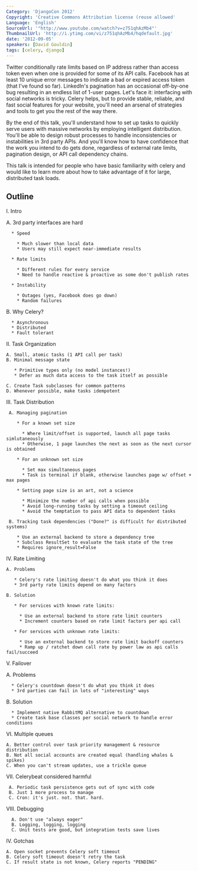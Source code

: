 ```yaml
---
Category: 'DjangoCon 2012'
Copyright: 'Creative Commons Attribution license (reuse allowed'
Language: 'English'
SourceUrl: '"http://www.youtube.com/watch?v=z751qhAzMb4"'
ThumbnailUrl: 'http://i.ytimg.com/vi/z751qhAzMb4/hqdefault.jpg'
date: '2012-09-05'
speakers: [David Gouldin]
tags: [celery, django]
---
```

Twitter conditionally rate limits based on IP address rather than access token
even when one is provided for some of its API calls. Facebook has at least 10
unique error messages to indicate a bad or expired access token (that I've
found so far). LinkedIn's pagination has an occasional off-by-one bug
resulting in an endless list of 1-user pages. Let's face it: interfacing with
social networks is tricky. Celery helps, but to provide stable, reliable, and
fast social features for your website, you'll need an arsenal of strategies
and tools to get you the rest of the way there.

By the end of this talk, you'll understand how to set up tasks to quickly
serve users with massive networks by employing intelligent distribution.
You'll be able to design robust processes to handle inconsistencies or
instabilities in 3rd party APIs. And you'll know how to have confidence that
the work you intend to do gets done, regardless of external rate limits,
pagination design, or API call dependency chains.

This talk is intended for people who have basic familiarity with celery and
would like to learn more about how to take advantage of it for large,
distributed task loads.

## Outline

I. Intro

A. 3rd party interfaces are hard

    
      * Speed
    
        * Much slower than local data
        * Users may still expect near-immediate results
    
      * Rate limits
    
        * Different rules for every service
        * Need to handle reactive & proactive as some don't publish rates
    
      * Instability
    
        * Outages (yes, Facebook does go down)
        * Random failures
    

B. Why Celery?

    
      * Asynchronous
      * Distributed
      * Fault tolerant
    

II. Task Organization

    
    A. Small, atomic tasks (1 API call per task)
    B. Minimal message state
    
       * Primitive types only (no model instances!)
       * Defer as much data access to the task itself as possible
    
    C. Create Task subclasses for common patterns
    D. Whenever possible, make tasks idempotent
    

III. Task Distribution

    
     A. Managing pagination
    
        * For a known set size
    
          * Where limit/offset is supported, launch all page tasks simlutaneously
          * Otherwise, 1 page launches the next as soon as the next cursor is obtained
    
        * For an unknown set size
    
          * Set max simultaneous pages
          * Task is terminal if blank, otherwise launches page w/ offset + max pages
    
        * Setting page size is an art, not a science
    
          * Minimize the number of api calls when possible
          * Avoid long-running tasks by setting a timeout ceiling
          * Avoid the temptation to pass API data to dependent tasks
    
     B. Tracking task dependencies ("Done?" is difficult for distributed systems)
    
        * Use an external backend to store a dependency tree
        * Subclass ResultSet to evaluate the task state of the tree
        * Requires ignore_result=False
    

IV. Rate Limiting

    
    A. Problems
    
       * Celery's rate limiting doesn't do what you think it does
       * 3rd party rate limits depend on many factors
    
    B. Solution
    
       * For services with known rate limits:
    
         * Use an external backend to store rate limit counters
         * Increment counters based on rate limit factors per api call
    
       * For services with unknown rate limits:
    
         * Use an external backend to store rate limit backoff counters
         * Ramp up / ratchet down call rate by power law as api calls fail/succeed
    

V. Failover

A. Problems

    
      * Celery's countdown doesn't do what you think it does
      * 3rd parties can fail in lots of "interesting" ways
    

B. Solution

    
      * Implement native RabbitMQ alternative to countdown
      * Create task base classes per social network to handle error conditions
    

VI. Multiple queues

    
    A. Better control over task priority management & resource distribution
    B. Not all social accounts are created equal (handling whales & spikes)
    C. When you can't stream updates, use a trickle queue
    

VII. Celerybeat considered harmful

    
     A. Periodic task persistence gets out of sync with code
     B. Just 1 more process to manage
     C. Cron: it's just. not. that. hard.
    

VIII. Debugging

    
      A. Don't use "always eager"
      B. Logging, logging, logging
      C. Unit tests are good, but integration tests save lives
    

IV. Gotchas

    
    A. Open socket prevents Celery soft timeout
    B. Celery soft timeout doesn't retry the task
    C. If result state is not known, Celery reports "PENDING"
    

